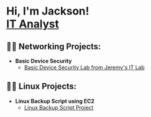 <h1>Hi, I'm Jackson! <br/><a href="https://github.com/610jackson">IT Analyst</a></h1>

<!--
<h2>👨‍💻 Cybersecurity Projects:</h2>

- <b>Mastercard Cybersecurity virtual experience program on Forage - January 2024 </b>
  - [Job Simulation - Security Awareness Team](https://github.com/610jackson/MasterCard-Lab.git)

- <b>Telstra Job Cyber Security Simulation program on Forage - January 2024 </b>
  - [Job Simulation - Testra Cyber Security](https://github.com/610jackson/Telstra-Project)
-->

<h2>👨‍💻 Networking Projects:</h2>

- <b>Basic Device Security </b>
  - [Basic Device Security Lab from Jeremy's IT Lab](https://github.com/610jackson/Basic-Device-Security.git)

<h2>👨‍💻 Linux Projects:</h2>

- <b>Linux Backup Script using EC2 </b>
  - [Linux Backup Script Project](https://github.com/610jackson/LinuxBackupScript/blob/main/README.md)
